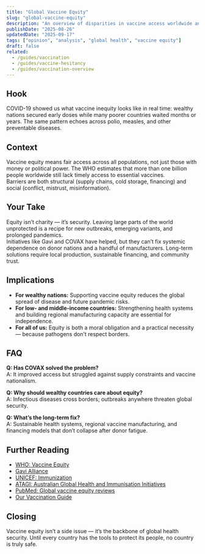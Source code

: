 ```yaml
---
title: "Global Vaccine Equity"
slug: "global-vaccine-equity"
description: "An overview of disparities in vaccine access worldwide and efforts to close the gap."
publishDate: "2025-08-26"
updatedDate: "2025-09-17"
tags: ["opinion", "analysis", "global health", "vaccine equity"]
draft: false
related:
  - /guides/vaccination
  - /guides/vaccine-hesitancy
  - /guides/vaccination-overview
---
```


## Hook
COVID-19 showed us what vaccine inequity looks like in real time: wealthy nations secured early doses while many poorer countries waited months or years. The same pattern echoes across polio, measles, and other preventable diseases.

## Context
Vaccine equity means fair access across all populations, not just those with money or political power. The WHO estimates that more than one billion people worldwide still lack timely access to essential vaccines.  
Barriers are both structural (supply chains, cold storage, financing) and social (conflict, mistrust, misinformation).  

## Your Take
Equity isn’t charity — it’s security. Leaving large parts of the world unprotected is a recipe for new outbreaks, emerging variants, and prolonged pandemics.  
Initiatives like Gavi and COVAX have helped, but they can’t fix systemic dependence on donor nations and a handful of manufacturers. Long-term solutions require local production, sustainable financing, and community trust.  

## Implications
- **For wealthy nations:** Supporting vaccine equity reduces the global spread of disease and future pandemic risks.  
- **For low- and middle-income countries:** Strengthening health systems and building regional manufacturing capacity are essential for independence.  
- **For all of us:** Equity is both a moral obligation and a practical necessity — because pathogens don’t respect borders.  

## FAQ
**Q: Has COVAX solved the problem?**  
A: It improved access but struggled against supply constraints and vaccine nationalism.  

**Q: Why should wealthy countries care about equity?**  
A: Infectious diseases cross borders; outbreaks anywhere threaten global security.  

**Q: What’s the long-term fix?**  
A: Sustainable health systems, regional vaccine manufacturing, and financing models that don’t collapse after donor fatigue.  

## Further Reading
- [WHO: Vaccine Equity](https://www.who.int/initiatives/vaccine-equity)  
- [Gavi Alliance](https://www.gavi.org/)  
- [UNICEF: Immunization](https://www.unicef.org/immunization)  
- [ATAGI: Australian Global Health and Immunisation Initiatives](https://www.health.gov.au/topics/immunisation/global-immunisation-programs)  
- [PubMed: Global vaccine equity reviews](https://pubmed.ncbi.nlm.nih.gov/?term=vaccine+equity)  
- [Our Vaccination Guide](/guides/vaccination)  

## Closing
Vaccine equity isn’t a side issue — it’s the backbone of global health security. Until every country has the tools to protect its people, no country is truly safe.
